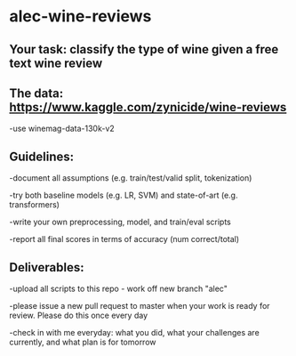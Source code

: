 # alec-wine-reviews

## Your task: classify the type of wine given a free text wine review

## The data: https://www.kaggle.com/zynicide/wine-reviews
-use winemag-data-130k-v2

## Guidelines: 
-document all assumptions (e.g. train/test/valid split, tokenization)

-try both baseline models (e.g. LR, SVM) and state-of-art (e.g. transformers)

-write your own preprocessing, model, and train/eval scripts

-report all final scores in terms of accuracy (num correct/total)

## Deliverables: 
-upload all scripts to this repo - work off new branch "alec"

-please issue a new pull request to master when your work is ready for review. Please do this once every day

-check in with me everyday: what you did, what your challenges are currently, and what plan is for tomorrow

